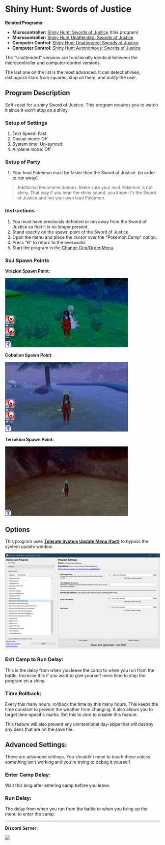 # Shiny Hunt: Swords of Justice

**Related Programs:**
- **Microcontroller:** [Shiny Hunt: Swords of Justice](https://github.com/PokemonAutomation/Microcontroller/blob/master/Wiki/Programs/PokemonSwSh/ShinyHunt-SwordsOfJustice.md) (this program)
- **Microcontroller:** [Shiny Hunt Unattended: Swords of Justice](https://github.com/PokemonAutomation/Microcontroller/blob/master/Wiki/Programs/PokemonSwSh/ShinyHuntUnattended-SwordsOfJustice.md)
- **Computer Control:** [Shiny Hunt Unattended: Swords of Justice](https://github.com/PokemonAutomation/ComputerControl/blob/master/Wiki/Programs/PokemonSwSh/ShinyHuntUnattended-SwordsOfJustice.md)
- **Computer Control:** [Shiny Hunt Autonomous: Swords of Justice](https://github.com/PokemonAutomation/ComputerControl/blob/master/Wiki/Programs/PokemonSwSh/ShinyHuntAutonomous-SwordsOfJustice.md)

The "Unattended" versions are functionally identical between the microcontroller and computer-control versions.

The last one on the list is the most advanced. It can detect shinies, distinguish stars from squares, stop on them, and notify the user.


## Program Description

Soft-reset for a shiny Sword of Justice. This program requires you to watch it since it won't stop on a shiny.

### Setup of Settings

1. Text Speed: Fast
2. Casual mode: Off
3. System time: Un-synced
4. Airplane mode: Off

### Setup of Party

1. Your lead Pokémon must be faster than the Sword of Justice. (in order to run away)

> Additional Recommendations: Make sure your lead Pokémon is not shiny. That way if you hear the shiny sound, you know it's the Sword of Justice and not your own lead Pokémon.

### Instructions

1. You must have previously defeated or ran away from the Sword of Justice so that it is no longer present.
2. Stand exactly on the spawn point of the Sword of Justice
3. Open the menu and place the cursor over the "Pokémon Camp" option.
4. Press "B" to return to the overworld.
3. Start the program in the [Change Grip/Order Menu](/Wiki/Programs/NintendoSwitch/ChangeGripOrderMenu.md).

### SoJ Spawn Points

**Virizion Spawn Point:**

<img src="images/ShinyHunt-SwordsOfJustice-0.jpg" width="400">

**Cobalion Spawn Point:**

<img src="images/ShinyHunt-SwordsOfJustice-1.jpg" width="400">

**Terrakion Spawn Point:**

<img src="images/ShinyHunt-SwordsOfJustice-2.jpg" width="400">


## Options

This program uses [**Tolerate System Update Menu (fast)**](/Wiki/Programs/NintendoSwitch/FrameworkSettings.md#tolerate-system-update-menu-fast) to bypass the system update window.

<img src="images/ShinyHunt-SwordsOfJustice-Settings.png">

### Exit Camp to Run Delay:

This is the delay from when you leave the camp to when you run from the battle. Increase this if you want to give yourself more time to stop the program on a shiny.

### Time Rollback:

Every this many hours, rollback the time by this many hours. This keeps the time constant to prevent the weather from changing. It also allows you to target time-specific marks. Set this to zero to disable this feature.

This feature will also prevent any unintentional day-skips that will destroy any dens that are on the save file.


## Advanced Settings:

These are advanced settings. You shouldn't need to touch these unless something isn't working and you're trying to debug it yourself.

### Enter Camp Delay:

Wait this long after entering camp before you leave.

### Run Delay:

The delay from when you run from the battle to when you bring up the menu to enter the camp.




<hr>

**Discord Server:** 

[<img src="https://canary.discordapp.com/api/guilds/695809740428673034/widget.png?style=banner2">](https://discord.gg/cQ4gWxN)






